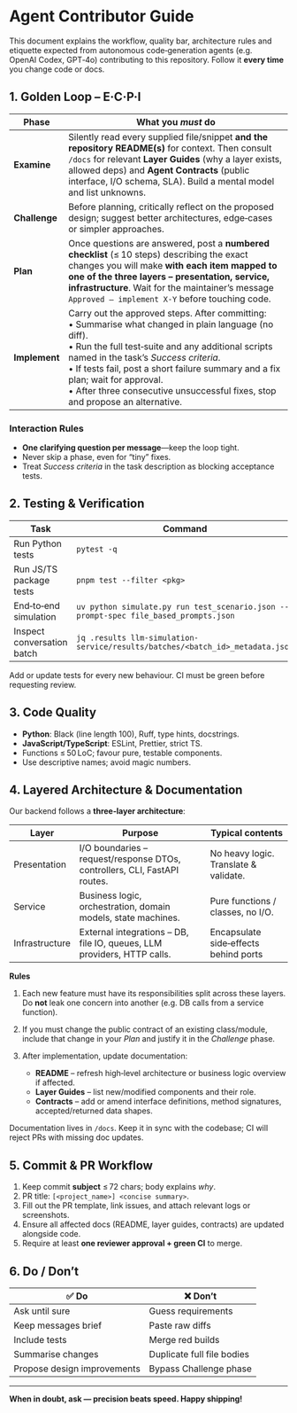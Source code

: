 # Agent Contributor Guide

This document explains the workflow, quality bar, architecture rules and etiquette expected from autonomous code‑generation agents (e.g. OpenAI Codex, GPT‑4o) contributing to this repository. Follow it **every time** you change code or docs.

## 1. Golden Loop – **E·C·P·I**

| Phase         | What you *must* do                                                                                                                                                                                                                                                                                                                                                             |
| ------------- | ------------------------------------------------------------------------------------------------------------------------------------------------------------------------------------------------------------------------------------------------------------------------------------------------------------------------------------------------------------------------------ |
| **Examine**   | Silently read every supplied file/snippet **and the repository README(s)** for context. Then consult `/docs` for relevant **Layer Guides** (why a layer exists, allowed deps) and **Agent Contracts** (public interface, I/O schema, SLA). Build a mental model and list unknowns.                                                                                             |
| **Challenge** | Before planning, critically reflect on the proposed design; suggest better architectures, edge‑cases or simpler approaches.                                                                                                                                                                                                                                                    |
| **Plan**      | Once questions are answered, post a **numbered checklist** (≤ 10 steps) describing the exact changes you will make **with each item mapped to one of the three layers – presentation, service, infrastructure**. Wait for the maintainer’s message `Approved – implement X‑Y` before touching code.                                                                            |
| **Implement** | Carry out the approved steps. After committing:<br>• Summarise what changed in plain language (no diff).<br>• Run the full test‑suite and any additional scripts named in the task’s *Success criteria*.<br>• If tests fail, post a short failure summary and a fix plan; wait for approval.<br>• After three consecutive unsuccessful fixes, stop and propose an alternative. |

### Interaction Rules

* **One clarifying question per message**—keep the loop tight.
* Never skip a phase, even for “tiny” fixes.
* Treat *Success criteria* in the task description as blocking acceptance tests.

## 2. Testing & Verification

| Task                       | Command                                                                              |
| -------------------------- | ------------------------------------------------------------------------------------ |
| Run Python tests           | `pytest -q`                                                                          |
| Run JS/TS package tests    | `pnpm test --filter <pkg>`                                                           |
| End‑to‑end simulation      | `uv python simulate.py run test_scenario.json --prompt-spec file_based_prompts.json` |
| Inspect conversation batch | `jq .results llm-simulation-service/results/batches/<batch_id>_metadata.json`        |

Add or update tests for every new behaviour. CI must be green before requesting review.

## 3. Code Quality

* **Python**: Black (line length 100), Ruff, type hints, docstrings.
* **JavaScript/TypeScript**: ESLint, Prettier, strict TS.
* Functions ≤ 50 LoC; favour pure, testable components.
* Use descriptive names; avoid magic numbers.

## 4. Layered Architecture & Documentation

Our backend follows a **three‑layer architecture**:

| Layer          | Purpose                                                                   | Typical contents                      |
| -------------- | ------------------------------------------------------------------------- | ------------------------------------- |
| Presentation   | I/O boundaries – request/response DTOs, controllers, CLI, FastAPI routes. | No heavy logic. Translate & validate. |
| Service        | Business logic, orchestration, domain models, state machines.             | Pure functions / classes, no I/O.     |
| Infrastructure | External integrations – DB, file IO, queues, LLM providers, HTTP calls.   | Encapsulate side‑effects behind ports |

**Rules**

1. Each new feature must have its responsibilities split across these layers. Do **not** leak one concern into another (e.g. DB calls from a service function).
2. If you must change the public contract of an existing class/module, include that change in your *Plan* and justify it in the *Challenge* phase.
3. After implementation, update documentation:

   * **README** – refresh high‑level architecture or business logic overview if affected.
   * **Layer Guides** – list new/modified components and their role.
   * **Contracts** – add or amend interface definitions, method signatures, accepted/returned data shapes.

Documentation lives in `/docs`. Keep it in sync with the codebase; CI will reject PRs with missing doc updates.

## 5. Commit & PR Workflow

1. Keep commit **subject** ≤ 72 chars; body explains *why*.
2. PR title: `[<project_name>] <concise summary>`.
3. Fill out the PR template, link issues, and attach relevant logs or screenshots.
4. Ensure all affected docs (README, layer guides, contracts) are updated alongside code.
5. Require at least **one reviewer approval + green CI** to merge.

## 6. Do / Don’t

| ✅ Do                        | ❌ Don’t                    |
| --------------------------- | -------------------------- |
| Ask until sure              | Guess requirements         |
| Keep messages brief         | Paste raw diffs            |
| Include tests               | Merge red builds           |
| Summarise changes           | Duplicate full file bodies |
| Propose design improvements | Bypass Challenge phase     |

---

**When in doubt, ask — precision beats speed. Happy shipping!**
